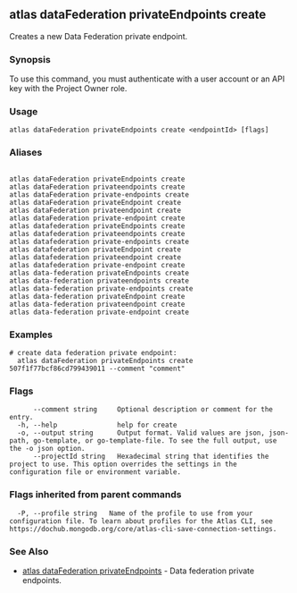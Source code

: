 ## atlas dataFederation privateEndpoints create

Creates a new Data Federation private endpoint.


### Synopsis

To use this command, you must authenticate with a user account or an API key with the Project Owner role.


### Usage
```
atlas dataFederation privateEndpoints create <endpointId> [flags]
```

### Aliases
```

atlas dataFederation privateEndpoints create
atlas dataFederation privateendpoints create
atlas dataFederation private-endpoints create
atlas dataFederation privateEndpoint create
atlas dataFederation privateendpoint create
atlas dataFederation private-endpoint create
atlas datafederation privateEndpoints create
atlas datafederation privateendpoints create
atlas datafederation private-endpoints create
atlas datafederation privateEndpoint create
atlas datafederation privateendpoint create
atlas datafederation private-endpoint create
atlas data-federation privateEndpoints create
atlas data-federation privateendpoints create
atlas data-federation private-endpoints create
atlas data-federation privateEndpoint create
atlas data-federation privateendpoint create
atlas data-federation private-endpoint create
```

### Examples

```
# create data federation private endpoint:
  atlas dataFederation privateEndpoints create 507f1f77bcf86cd799439011 --comment "comment"

```


### Flags

```
      --comment string     Optional description or comment for the entry.
  -h, --help               help for create
  -o, --output string      Output format. Valid values are json, json-path, go-template, or go-template-file. To see the full output, use the -o json option.
      --projectId string   Hexadecimal string that identifies the project to use. This option overrides the settings in the configuration file or environment variable.

```


### Flags inherited from parent commands

```
  -P, --profile string   Name of the profile to use from your configuration file. To learn about profiles for the Atlas CLI, see https://dochub.mongodb.org/core/atlas-cli-save-connection-settings.

```

### See Also


* [atlas dataFederation privateEndpoints](atlas_dataFederation_privateEndpoints.md)	- Data federation private endpoints.



